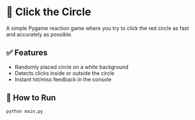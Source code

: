 # 🎯 Click the Circle

A simple Pygame reaction game where you try to click the red circle as fast and accurately as possible.

## ✅ Features

- Randomly placed circle on a white background
- Detects clicks inside or outside the circle
- Instant hit/miss feedback in the console

## 🚀 How to Run

```bash
python main.py
```
